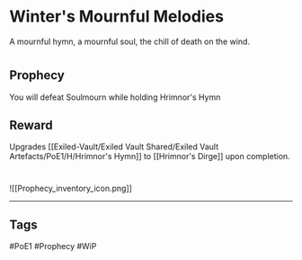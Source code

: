 # Winter's Mournful Melodies
A mournful hymn, a mournful soul, the chill of death on the wind.
#
## Prophecy
You will defeat Soulmourn while holding Hrimnor's Hymn
## Reward
Upgrades [[Exiled-Vault/Exiled Vault Shared/Exiled Vault Artefacts/PoE1/H/Hrimnor's Hymn]] to [[Hrimnor's Dirge]] upon completion.

#
![[Prophecy_inventory_icon.png]]

---
## Tags
#PoE1 
#Prophecy
#WiP 